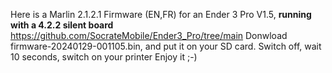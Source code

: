 Here is a Marlin 2.1.2.1 Firmware (EN,FR) for an Ender 3 Pro V1.5, **running with a 4.2.2 silent board**
https://github.com/SocrateMobile/Ender3_Pro/tree/main
Donwload firmware-20240129-001105.bin, and put it on your SD card.
Switch off, wait 10 seconds, switch on your printer
Enjoy it ;-)
